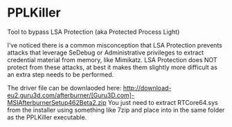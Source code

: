 # PPLKiller
Tool to bypass LSA Protection (aka Protected Process Light)

I’ve noticed there is a common misconception that LSA Protection prevents attacks that leverage SeDebug or Administrative privileges to extract credential material from memory, like Mimikatz. LSA Protection does NOT protect from these attacks, at best it makes them slightly more difficult as an extra step needs to be performed.

The driver file can be downlaoded here:
http://download-eu2.guru3d.com/afterburner/[Guru3D.com]-MSIAfterburnerSetup462Beta2.zip
You just need to extract RTCore64.sys from the installer using something like 7zip and place into in the same folder as the PPLKiller executable.

